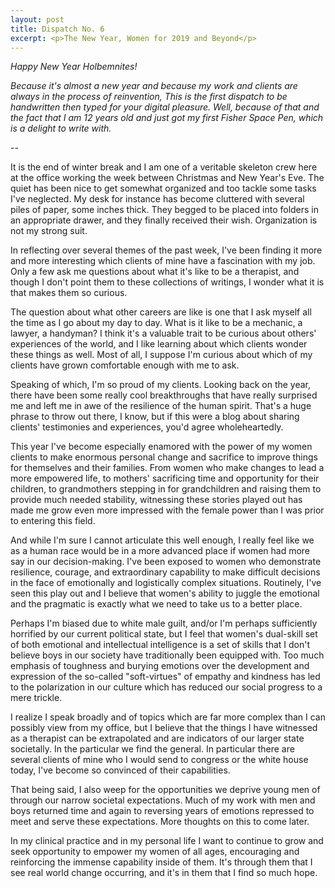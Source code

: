```yaml
---
layout: post
title: Dispatch No. 6
excerpt: <p>The New Year, Women for 2019 and Beyond</p>
---
```



*Happy New Year Holbemnites!*

*Because it's almost a new year and because my work and clients are always in the process of reinvention, This is the first dispatch to be handwritten then typed for your digital pleasure. Well, because of that and the fact that I am 12 years old and just got my first Fisher Space Pen, which is a delight to write with.*

-- 

It is the end of winter break and I am one of a veritable skeleton crew here at the office working the week between Christmas and New Year's Eve. The quiet has been nice to get somewhat organized and too tackle some tasks I've neglected. My desk for instance has become cluttered with several piles of paper, some inches thick. They begged to be placed into folders in an appropriate drawer, and they finally received their wish. Organization is not my strong suit.

In reflecting over several themes of the past week, I've been finding it more and more interesting which clients of mine have a fascination with my job. Only a few ask me questions about what it's like to be a therapist, and though I don't point them to these collections of writings, I wonder what it is that makes them so curious.

The question about what other careers are like is one that I ask myself all the time as I go about my day to day. What is it like to be a mechanic, a lawyer, a handyman? I think it's a valuable trait to be curious about others' experiences of the world, and I like learning about which clients wonder these things as well. Most of all, I suppose I'm curious about which of my clients have grown comfortable enough with me to ask.

Speaking of which, I'm so proud of my clients. Looking back on the year, there have been some really cool breakthroughs that have really surprised me and left me in awe of the resilience of the human spirit. That's a huge phrase to throw out there, I know, but if this were a blog about sharing clients' testimonies and experiences, you'd agree wholeheartedly.

This year I've become especially enamored with the power of my women clients to make enormous personal change and sacrifice to improve things for themselves and their families. From women who make changes to lead a more empowered life, to mothers' sacrificing time and opportunity for their children, to grandmothers stepping in for grandchildren and raising them to provide much needed stability, witnessing these stories played out has made me grow even more impressed with the female power than I was prior to entering this field.

And while I'm sure I cannot articulate this well enough, I really feel like we as a human race would be in a more advanced place if women had more say in our decision-making. I've been exposed to women who demonstrate resilience, courage, and extraordinary capability to make difficult decisions in the face of emotionally and logistically complex situations. Routinely, I've seen this play out and I believe that women's ability to juggle the emotional and the pragmatic is exactly what we need to take us to a better place.

Perhaps I'm biased due to white male guilt, and/or I'm perhaps sufficiently horrified by our current political state, but I feel that women's dual-skill set of both emotional and intellectual intelligence is a set of skills that I don't believe boys in our society have traditionally been equipped with. Too much emphasis of toughness and burying emotions over the development and expression of the so-called "soft-virtues" of empathy and kindness has led to the polarization in our culture which has reduced our social progress to a mere trickle.

I realize I speak broadly and of topics which are far more complex than I can possibly view from my office, but I believe that the things I have witnessed as a therapist can be extrapolated and are indicators of our larger state societally. In the particular we find the general. In particular there are several clients of mine who I would send to congress or the white house today, I've become so convinced of their capabilities.  

That being said, I also weep for the opportunities we deprive young men of through our narrow societal expectations. Much of my work with men and boys returned time and again to reversing years of emotions repressed to meet and serve these expectations. More thoughts on this to come later.

In my clinical practice and in my personal life I want to continue to grow and seek opportunity to empower my women of all ages, encouraging and reinforcing the immense capability inside of them. It's through them that I see real world change occurring, and it's in them that I find so much hope.
